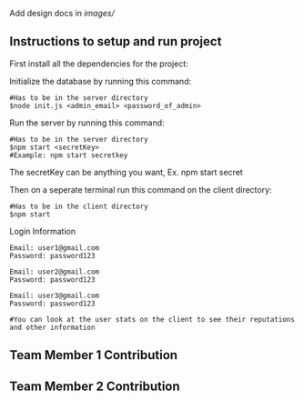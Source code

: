 Add design docs in *images/*

## Instructions to setup and run project
First install all the dependencies for the project:

Initialize the database by running this command:
```
#Has to be in the server directory
$node init.js <admin_email> <password_of_admin>
```

Run the server by running this command:
```
#Has to be in the server directory
$npm start <secretKey>
#Example: npm start secretkey
```
The secretKey can be anything you want, Ex. npm start secret

Then on a seperate terminal run this command on the client directory:
```
#Has to be in the client directory
$npm start
```

Login Information
```
Email: user1@gmail.com
Password: password123

Email: user2@gmail.com
Password: password123

Email: user3@gmail.com
Password: password123

#You can look at the user stats on the client to see their reputations and other information

```
## Team Member 1 Contribution

## Team Member 2 Contribution
